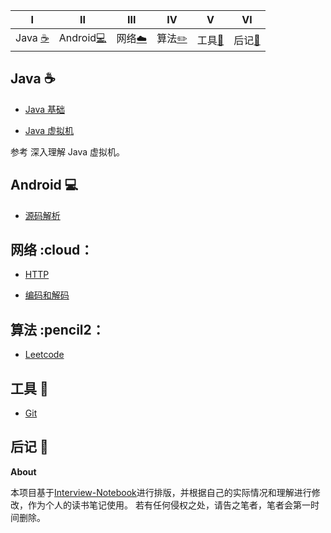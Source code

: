 | Ⅰ | Ⅱ | Ⅲ | Ⅳ | Ⅴ | Ⅵ | 
| :--------: | :---------: | :---------: | :---------: | :---------: | :---------:| 
| Java [:coffee:](#java-coffee) | Android[:computer:](#Android-computer)|网络[:cloud:](#网络-cloud) | 算法[:pencil2:](#算法-pencil2) | 工具[:hammer:](#工具-hammer)|后记[:memo:](#后记-memo) |

## Java :coffee:

- [Java 基础](https://github.com/passin95/LearningNotes/blob/master/notes/Java%20基础.md)

- [Java 虚拟机](https://github.com/passin95/LearningNotes/blob/master/notes/Java%20虚拟机.md)

参考 深入理解 Java 虚拟机。

## Android :computer:

- [源码解析](https://github.com/passin95/LearningNotes/blob/master/notes/源码解析.md)

## 网络 :cloud：

- [HTTP](https://github.com/passin95/LearningNotes/blob/master/notes/HTTP.md)

- [编码和解码](https://github.com/passin95/LearningNotes/blob/master/notes/编码和解码.md)

## 算法 :pencil2：

- [Leetcode](https://github.com/passin95/LearningNotes/blob/master/notes/Leetcode.md)

## 工具 :hammer:

- [Git](https://github.com/passin95/LearningNotes/blob/master/notes/Git.md)


## 后记 :memo:

**About**

本项目基于[Interview-Notebook](https://github.com/CyC2018/Interview-Notebook)进行排版，并根据自己的实际情况和理解进行修改，作为个人的读书笔记使用。
若有任何侵权之处，请告之笔者，笔者会第一时间删除。




